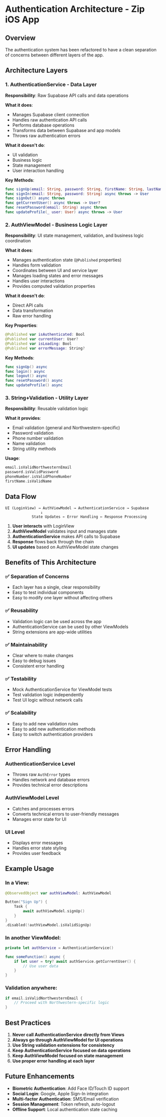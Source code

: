 # Authentication Architecture - Zip iOS App

## Overview

The authentication system has been refactored to have a clean separation of concerns between different layers of the app.

## Architecture Layers

### 1. **AuthenticationService** - Data Layer
**Responsibility**: Raw Supabase API calls and data operations

**What it does**:
- Manages Supabase client connection
- Handles raw authentication API calls
- Performs database operations
- Transforms data between Supabase and app models
- Throws raw authentication errors

**What it doesn't do**:
- UI validation
- Business logic
- State management
- User interaction handling

**Key Methods**:
```swift
func signUp(email: String, password: String, firstName: String, lastName: String, phoneNumber: String) async throws -> User
func signIn(email: String, password: String) async throws -> User
func signOut() async throws
func getCurrentUser() async throws -> User?
func resetPassword(email: String) async throws
func updateProfile(_ user: User) async throws -> User
```

### 2. **AuthViewModel** - Business Logic Layer
**Responsibility**: UI state management, validation, and business logic coordination

**What it does**:
- Manages authentication state (`@Published` properties)
- Handles form validation
- Coordinates between UI and service layer
- Manages loading states and error messages
- Handles user interactions
- Provides computed validation properties

**What it doesn't do**:
- Direct API calls
- Data transformation
- Raw error handling

**Key Properties**:
```swift
@Published var isAuthenticated: Bool
@Published var currentUser: User?
@Published var isLoading: Bool
@Published var errorMessage: String?
```

**Key Methods**:
```swift
func signUp() async
func login() async
func logout() async
func resetPassword() async
func updateProfile() async
```

### 3. **String+Validation** - Utility Layer
**Responsibility**: Reusable validation logic

**What it provides**:
- Email validation (general and Northwestern-specific)
- Password validation
- Phone number validation
- Name validation
- String utility methods

**Usage**:
```swift
email.isValidNorthwesternEmail
password.isValidPassword
phoneNumber.isValidPhoneNumber
firstName.isValidName
```

## Data Flow

```
UI (LoginView) → AuthViewModel → AuthenticationService → Supabase
                ↓
            State Updates ← Error Handling ← Response Processing
```

1. **User interacts** with LoginView
2. **AuthViewModel** validates input and manages state
3. **AuthenticationService** makes API calls to Supabase
4. **Response** flows back through the chain
5. **UI updates** based on AuthViewModel state changes

## Benefits of This Architecture

### ✅ **Separation of Concerns**
- Each layer has a single, clear responsibility
- Easy to test individual components
- Easy to modify one layer without affecting others

### ✅ **Reusability**
- Validation logic can be used across the app
- AuthenticationService can be used by other ViewModels
- String extensions are app-wide utilities

### ✅ **Maintainability**
- Clear where to make changes
- Easy to debug issues
- Consistent error handling

### ✅ **Testability**
- Mock AuthenticationService for ViewModel tests
- Test validation logic independently
- Test UI logic without network calls

### ✅ **Scalability**
- Easy to add new validation rules
- Easy to add new authentication methods
- Easy to switch authentication providers

## Error Handling

### **AuthenticationService Level**
- Throws raw `AuthError` types
- Handles network and database errors
- Provides technical error descriptions

### **AuthViewModel Level**
- Catches and processes errors
- Converts technical errors to user-friendly messages
- Manages error state for UI

### **UI Level**
- Displays error messages
- Handles error state styling
- Provides user feedback

## Example Usage

### **In a View**:
```swift
@ObservedObject var authViewModel: AuthViewModel

Button("Sign Up") {
    Task {
        await authViewModel.signUp()
    }
}
.disabled(!authViewModel.isValidSignUp)
```

### **In another ViewModel**:
```swift
private let authService = AuthenticationService()

func someFunction() async {
    if let user = try? await authService.getCurrentUser() {
        // Use user data
    }
}
```

### **Validation anywhere**:
```swift
if email.isValidNorthwesternEmail {
    // Proceed with Northwestern-specific logic
}
```

## Best Practices

1. **Never call AuthenticationService directly from Views**
2. **Always go through AuthViewModel for UI operations**
3. **Use String validation extensions for consistency**
4. **Keep AuthenticationService focused on data operations**
5. **Keep AuthViewModel focused on state management**
6. **Use proper error handling at each layer**

## Future Enhancements

- **Biometric Authentication**: Add Face ID/Touch ID support
- **Social Login**: Google, Apple Sign-In integration
- **Multi-factor Authentication**: SMS/Email verification
- **Session Management**: Token refresh, auto-logout
- **Offline Support**: Local authentication state caching
